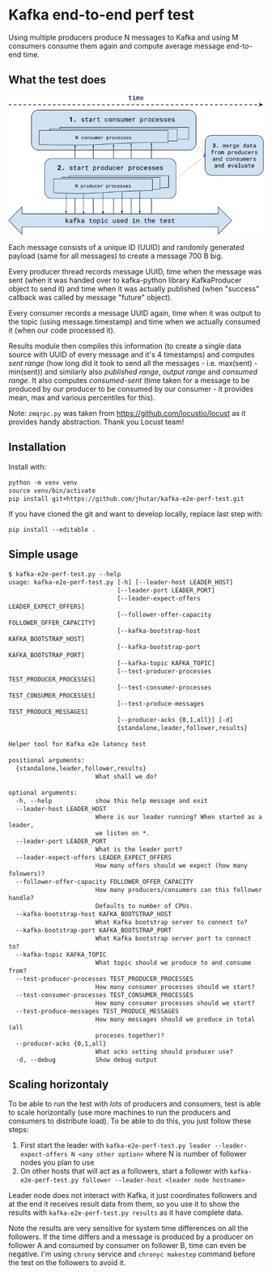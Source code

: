 Kafka end-to-end perf test
==========================

Using multiple producers produce N messages to Kafka and using M consumers
consume them again and compute average message end-to-end time.


What the test does
------------------

![What the test do](docs/imgs/diagram.png)

Each message consists of a unique ID (UUID) and randomly generated payload
(same for all messages) to create a message 700 B big.

Every producer thread records message UUID, time when the message was sent
(when it was handed over to kafka-python library KafkaProducer object to
send it) and time when it was actually published (when "success" callback
was called by message "future" object).

Every consumer records a message UUID again, time when it was output to
the topic (using message.timestamp) and time when we actually consumed
it (when our code processed it).

Results module then compiles this information (to create a single data
source with UUID of every message and it's 4 timestamps) and computes
*sent range* (how long did it took to send all the messages - i.e. max(sent) - min(sent))
and similarly also *published range*, *output range* and *consumed range*.
It also computes *consumed-sent* (time taken for a message to be produced
by our producer to be consumed by our consumer - it provides mean, max
and various percentiles for this).

Note: `zmqrpc.py` was taken from https://github.com/locustio/locust as it provides handy abstraction. Thank you Locust team!


Installation
------------

Install with:

    python -m venv venv
    source venv/bin/activate
    pip install git+https://github.com/jhutar/kafka-e2e-perf-test.git

If you have cloned the git and want to develop locally, replace last step with:

    pip install --editable .


Simple usage
------------

```
$ kafka-e2e-perf-test.py --help
usage: kafka-e2e-perf-test.py [-h] [--leader-host LEADER_HOST]
                              [--leader-port LEADER_PORT]
                              [--leader-expect-offers LEADER_EXPECT_OFFERS]
                              [--follower-offer-capacity FOLLOWER_OFFER_CAPACITY]
                              [--kafka-bootstrap-host KAFKA_BOOTSTRAP_HOST]
                              [--kafka-bootstrap-port KAFKA_BOOTSTRAP_PORT]
                              [--kafka-topic KAFKA_TOPIC]
                              [--test-producer-processes TEST_PRODUCER_PROCESSES]
                              [--test-consumer-processes TEST_CONSUMER_PROCESSES]
                              [--test-produce-messages TEST_PRODUCE_MESSAGES]
                              [--producer-acks {0,1,all}] [-d]
                              {standalone,leader,follower,results}

Helper tool for Kafka e2e latency test

positional arguments:
  {standalone,leader,follower,results}
                        What shall we do?

optional arguments:
  -h, --help            show this help message and exit
  --leader-host LEADER_HOST
                        Where is our leader running? When started as a leader,
                        we listen on *.
  --leader-port LEADER_PORT
                        What is the leader port?
  --leader-expect-offers LEADER_EXPECT_OFFERS
                        How many offers should we expect (how many folowers)?
  --follower-offer-capacity FOLLOWER_OFFER_CAPACITY
                        How many producers/consumers can this follower handle?
                        Defaults to number of CPUs.
  --kafka-bootstrap-host KAFKA_BOOTSTRAP_HOST
                        What Kafka bootstrap server to connect to?
  --kafka-bootstrap-port KAFKA_BOOTSTRAP_PORT
                        What Kafka bootstrap server port to connect to?
  --kafka-topic KAFKA_TOPIC
                        What topic should we produce to and consume from?
  --test-producer-processes TEST_PRODUCER_PROCESSES
                        How many consumer processes should we start?
  --test-consumer-processes TEST_CONSUMER_PROCESSES
                        How many consumer processes should we start?
  --test-produce-messages TEST_PRODUCE_MESSAGES
                        How many messages should we produce in total (all
                        proceses together)?
  --producer-acks {0,1,all}
                        What acks setting should producer use?
  -d, --debug           Show debug output
```


Scaling horizontaly
-------------------

To be able to run the test with *lots* of producers and consumers, test
is able to scale horizontally (use more machines to run the producers
and consumers to distribute load). To be able to do this, you just follow
these steps:

1. First start the leader with `kafka-e2e-perf-test.py leader --leader-expect-offers N <any other option>` where N is number of follower nodes you plan to use
2. On other hosts that will act as a followers, start a follower with `kafka-e2e-perf-test.py follower --leader-host <leader node hostname>`

Leader node does not interact with Kafka, it just coordinates followers
and at the end it receives result data from them, so you use it to show
the results with `kafka-e2e-perf-test.py results` as it have complete data.

Note the results are very sensitive for system time differences on all
the followers. If the time differs and a message is produced by a producer
on follower A and consumed by consumer on follower B, time can even be negative.
I'm using `chrony` service and `chronyc makestep` command before the test on
the followers to avoid it.
